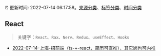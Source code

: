 :alarm_clock: 更新时间: 2022-07-14 06:17:58。[来源分类](../README.md)、[标签分类](../TAGS.md)、[时间分类](../TIMELINE.md)

## React


> 关键字：`React`、`Rax`、`Nerv`、`Redux`、`useEffect`、`Hooks`



- [2022-07-14-上海-招前端（ts-+-react，简历可直推），其它岗也可内推](https://www.v2ex.com/t/866096) 
